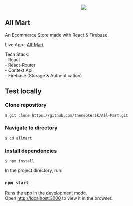 
<div align="center">

![](https://raw.githubusercontent.com/theneoterik/All-Mart/main/allMart/AllMart.png) 

</div>



## All Mart

An Ecommerce Store made with React & Firebase.

Live App : [All-Mart](https://ecomm-91dff.web.app/)




Tech Stack:  
    - React  
    - React-Router  
    - Context Api  
    - Firebase (Storage & Authentication)
    

## Test locally

### Clone repository

```
$ git clone https://github.com/theneoterik/All-Mart.git
```

### Navigate to directory

```
$ cd allMart
```

### Install dependencies

```
$ npm install 
```


In the project directory, run:

### `npm start`

Runs the app in the development mode.\
Open [http://localhost:3000](http://localhost:3000) to view it in the browser.




